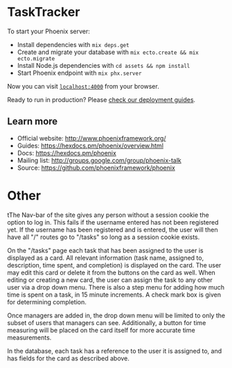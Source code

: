 # TaskTracker

To start your Phoenix server:

  * Install dependencies with `mix deps.get`
  * Create and migrate your database with `mix ecto.create && mix ecto.migrate`
  * Install Node.js dependencies with `cd assets && npm install`
  * Start Phoenix endpoint with `mix phx.server`

Now you can visit [`localhost:4000`](http://localhost:4000) from your browser.

Ready to run in production? Please [check our deployment guides](https://hexdocs.pm/phoenix/deployment.html).

## Learn more

  * Official website: http://www.phoenixframework.org/
  * Guides: https://hexdocs.pm/phoenix/overview.html
  * Docs: https://hexdocs.pm/phoenix
  * Mailing list: http://groups.google.com/group/phoenix-talk
  * Source: https://github.com/phoenixframework/phoenix

# Other

tThe Nav-bar of the site gives any person without a session cookie
the option to log in. This fails if the username entered has not been
registered yet. If the username has been registered and is entered,
the user will then have all "/" routes go to "/tasks" so long as a
session cookie exists.

On the "/tasks" page each task that has been assigned to the user is
displayed as a card. All relevant information (task name, assigned to,
description, time spent, and completion) is displayed on the card. The
user may edit this card or delete it from the buttons on the card as
well. When editing or creating a new card, the user can assign the
task to any other user via a drop down menu. There is also a step menu
for adding how much time is spent on a task, in 15 minute increments.
A check mark box is given for determining completion.

Once managers are added in, the drop down menu will be limited to only
the subset of users that managers can see. Additionally, a button for
time measuring will be placed on the card itself for more accurate
time measurements.

In the database, each task has a reference to the user it is assigned
to, and has fields for the card as described above.
